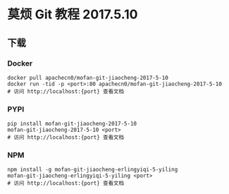# 莫烦 Git 教程 2017.5.10

## 下载

### Docker

```
docker pull apachecn0/mofan-git-jiaocheng-2017-5-10
docker run -tid -p <port>:80 apachecn0/mofan-git-jiaocheng-2017-5-10
# 访问 http://localhost:{port} 查看文档
```

### PYPI

```
pip install mofan-git-jiaocheng-2017-5-10
mofan-git-jiaocheng-2017-5-10 <port>
# 访问 http://localhost:{port} 查看文档
```

### NPM

```
npm install -g mofan-git-jiaocheng-erlingyiqi-5-yiling
mofan-git-jiaocheng-erlingyiqi-5-yiling <port>
# 访问 http://localhost:{port} 查看文档
```